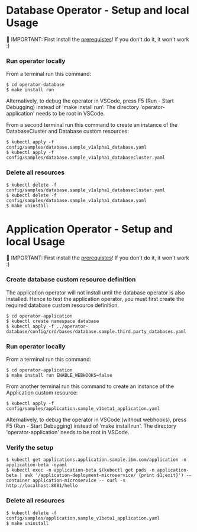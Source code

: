 # Database Operator - Setup and local Usage

🔴 IMPORTANT: First install the [prerequistes](./dev-prerequisites.md)! If you don't do it, it won't work :)

### Run operator locally

From a terminal run this command:

```shell
$ cd operator-database
$ make install run
```

Alternatively, to debug the operator in VSCode, press F5 (Run - Start Debugging) instead of 'make install run'. The directory 'operator-application' needs to be root in VSCode.

From a second terminal run this command to create an instance of the DatabaseCluster and Database custom resources:

```shell
$ kubectl apply -f config/samples/database.sample_v1alpha1_database.yaml
$ kubectl apply -f config/samples/database.sample_v1alpha1_databasecluster.yaml
```

### Delete all resources

```shell
$ kubectl delete -f config/samples/database.sample_v1alpha1_databasecluster.yaml
$ kubectl delete -f config/samples/database.sample_v1alpha1_database.yaml
$ make uninstall
```


# Application Operator - Setup and local Usage

🔴 IMPORTANT: First install the [prerequistes](./prerequisites.md)! If you don't do it, it won't work :)

### Create database custom resource definition

The application operator will not install until the database operator is also installed.  Hence to test the application operator, you must first create the required database custom resource definition.

```shell
$ cd operator-application
$ kubectl create namespace database
$ kubectl apply -f ../operator-database/config/crd/bases/database.sample.third.party_databases.yaml
```

### Run operator locally

From a terminal run this command:

```shell
$ cd operator-application
$ make install run ENABLE_WEBHOOKS=false
```

From another terminal run this command to create an instance of the Application custom resource:

```shell
$ kubectl apply -f config/samples/application.sample_v1beta1_application.yaml
```

Alternatively, to debug the operator in VSCode (without webhooks), press F5 (Run - Start Debugging) instead of 'make install run'. The directory 'operator-application' needs to be root in VSCode.

### Verify the setup

```shell
$ kubectl get applications.application.sample.ibm.com/application -n application-beta -oyaml
$ kubectl exec -n application-beta $(kubectl get pods -n application-beta | awk '/application-deployment-microservice/ {print $1;exit}') --container application-microservice -- curl -s http://localhost:8081/hello
```

### Delete all resources

```shell
$ kubectl delete -f config/samples/application.sample_v1beta1_application.yaml
$ make uninstall
```